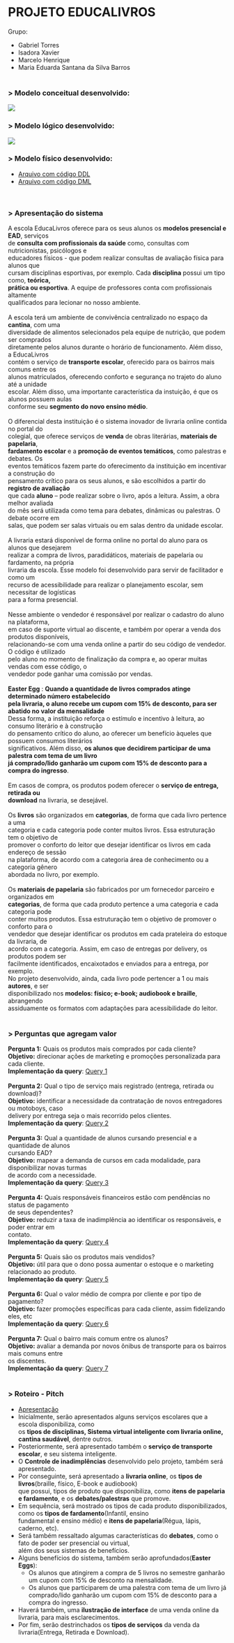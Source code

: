 # PROJETO EDUCALIVROS

Grupo: 
- Gabriel Torres
- Isadora Xavier
- Marcelo Henrique
- Maria Eduarda Santana da Silva Barros
<br/><br/>

### > Modelo conceitual desenvolvido:
<img src = "https://github.com/isadoravrx/proj2_banco_de_dados/blob/main/screenshots/img_projeto_conceitual.png">
<br/>

###  > Modelo lógico desenvolvido:
<img src = "https://github.com/isadoravrx/proj2_banco_de_dados/blob/main/screenshots/img_projeto_logico.png">
<br/>

###  > Modelo físico desenvolvido: 
  - <a href = "https://github.com/isadoravrx/proj2_banco_de_dados/blob/main/projeto/projeto_fisico.sql">Arquivo com código DDL</a>
  - <a href = "https://github.com/isadoravrx/proj2_banco_de_dados/blob/main/projeto/script.sql">Arquivo com código DML</a>
  <br/>
  
### > Apresentação do sistema

A escola EducaLivros oferece para os seus alunos os **modelos presencial e EAD**, serviços<br/>
de **consulta com profissionais da saúde** como, consultas com nutricionistas, psicólogos e<br/>
educadores físicos - que podem realizar consultas de avaliação física para alunos que<br/>
cursam disciplinas esportivas, por exemplo. Cada **disciplina** possui um tipo como, **teórica,<br/>
prática ou esportiva**. A equipe de professores conta com profissionais altamente<br/>
qualificados para lecionar no nosso ambiente.<br/><br/>
A escola terá um ambiente de convivência centralizado no espaço da **cantina**, com uma<br/>
diversidade de alimentos selecionados pela equipe de nutrição, que podem ser comprados<br/>
diretamente pelos alunos durante o horário de funcionamento. Além disso, a EducaLivros<br/>
contém o serviço de **transporte escolar**, oferecido para os bairros mais comuns entre os<br/>
alunos matriculados, oferecendo conforto e segurança no trajeto do aluno até a unidade<br/>
escolar. Além disso, uma importante característica da instuição, é que os alunos possuem aulas<br/>
conforme seu **segmento do novo ensino médio**.<br/><br/>
O diferencial desta instituição é o sistema inovador de livraria online contida no portal do<br/>
colegial, que oferece serviços de **venda** de obras literárias, **materiais de papelaria**,<br/>
**fardamento escolar** e a **promoção de eventos temáticos**, como palestras e debates. Os<br/>
eventos temáticos fazem parte do oferecimento da instituição em incentivar a construção do<br/>
pensamento crítico para os seus alunos, e são escolhidos a partir do **registro de avaliação**<br/>
que cada **aluno** – pode realizar sobre o livro, após a leitura. Assim, a obra melhor avaliada<br/>
do mês será utilizada como tema para debates, dinâmicas ou palestras. O debate ocorre em<br/>
salas, que podem ser salas virtuais ou em salas dentro da unidade escolar.<br/><br/>
A livraria estará disponível de forma online no portal do aluno para os alunos que desejarem<br/>
realizar a compra de livros, paradidáticos, materiais de papelaria ou fardamento, na própria<br/>
livraria da escola. Esse modelo foi desenvolvido para servir de facilitador e como um<br/>
recurso de acessibilidade para realizar o planejamento escolar, sem necessitar de logísticas<br/>
para a forma presencial.<br/><br/>
Nesse ambiente o vendedor é responsável por realizar o cadastro do aluno na plataforma,<br/>
em caso de suporte virtual ao discente, e também por operar a venda dos produtos disponíveis,<br/>
relacionando-se com uma venda online a partir do seu código de vendedor. O código é utilizado<br/>
pelo aluno no momento de finalização da compra e, ao operar muitas vendas com esse código, o<br/>
vendedor pode ganhar uma comissão por vendas.<br/><br/>
**Easter Egg** : **Quando a quantidade de livros comprados atinge determinado número estabelecido<br/>
pela livraria, o aluno recebe um cupom com 15% de desconto, para ser abatido no valor da mensalidade**<br/>
Dessa forma, a instituição reforça o estímulo e incentivo à leitura, ao consumo literário e à construção<br/>
do pensamento crítico do aluno, ao oferecer um benefício àqueles que possuem consumos literários<br/>
significativos. Além disso, **os alunos que decidirem participar de uma palestra com tema de um livro<br/>
já comprado/lido ganharão um cupom com 15% de desconto para a compra do ingresso**.<br/><br/>
Em casos de compra, os produtos podem oferecer o **serviço de entrega, retirada ou** <br/>
**download** na livraria, se desejável.<br/><br/>
Os **livros** são organizados em **categorias**, de forma que cada livro pertence a uma<br/>
categoria e cada categoria pode conter muitos livros. Essa estruturação tem o objetivo de<br/>
promover o conforto do leitor que desejar identificar os livros em cada endereço de sessão<br/>
na plataforma, de acordo com a categoria área de conhecimento ou a categoria gênero<br/>
abordada no livro, por exemplo.<br/><br/>
Os **materiais de papelaria** são fabricados por um fornecedor parceiro e organizados em<br/>
**categorias**, de forma que cada produto pertence a uma categoria e cada categoria pode<br/>
conter muitos produtos. Essa estruturação tem o objetivo de promover o conforto para o<br/>
vendedor que desejar identificar os produtos em cada prateleira do estoque da livraria, de<br/>
acordo com a categoria. Assim, em caso de entregas por delivery, os produtos podem ser<br/>
facilmente identificados, encaixotados e enviados para a entrega, por exemplo.<br/>
No projeto desenvolvido, ainda, cada livro pode pertencer a 1 ou mais **autores**, e ser<br/>
disponibilizado nos **modelos: físico; e-book; audiobook e braille**, abrangendo<br/>
assiduamente os formatos com adaptações para acessibilidade do leitor.<br/><br/>

###  > Perguntas que agregam valor

**Pergunta 1:** Quais os produtos mais comprados por cada cliente?<br/>
**Objetivo:** direcionar ações de marketing e promoções personalizada para cada cliente.<br/>
**Implementação da query**: <a href = "https://github.com/isadoravrx/proj2_banco_de_dados/blob/main/perguntas/pergunta1.sql">Query 1</a><br/><br/>
**Pergunta 2:** Qual o tipo de serviço mais registrado (entrega, retirada ou download)?<br/>
**Objetivo:** identificar a necessidade da contratação de novos entregadores ou motoboys, caso <br/>
delivery por entrega seja o mais recorrido pelos clientes.<br/>
**Implementação da query**: <a href = "https://github.com/isadoravrx/proj2_banco_de_dados/blob/main/perguntas/pergunta2.sql">Query 2</a><br/><br/>
**Pergunta 3:** Qual a quantidade de alunos cursando presencial e a quantidade de alunos<br/>
cursando EAD?<br/>
**Objetivo:** mapear a demanda de cursos em cada modalidade, para disponibilizar novas turmas<br/>
de acordo com a necessidade.<br/>
**Implementação da query**: <a href = "https://github.com/isadoravrx/proj2_banco_de_dados/blob/main/perguntas/pergunta3.sql">Query 3</a><br/><br/>
**Pergunta 4:** Quais responsáveis financeiros estão com pendências no status de pagamento<br/>
de seus dependentes?<br/>
**Objetivo:** reduzir a taxa de inadimplência ao identificar os responsáveis, e poder entrar em<br/>
contato.<br/>
**Implementação da query**: <a href = "https://github.com/isadoravrx/proj2_banco_de_dados/blob/main/perguntas/pergunta4.sql">Query 4</a><br/><br/>
**Pergunta 5:** Quais são os produtos mais vendidos?<br/>
**Objetivo:** útil para que o dono possa aumentar o estoque e o marketing relacionado ao produto.<br/>
**Implementação da query**: <a href = "https://github.com/isadoravrx/proj2_banco_de_dados/blob/main/perguntas/pergunta5.sql">Query 5</a><br/><br/>
**Pergunta 6:** Qual o valor médio de compra por cliente e por tipo de pagamento?<br/>
**Objetivo:** fazer promoções específicas para cada cliente, assim fidelizando eles, etc<br/>
**Implementação da query**: <a href = "https://github.com/isadoravrx/proj2_banco_de_dados/blob/main/perguntas/pergunta6.sql">Query 6</a><br/><br/>
**Pergunta 7:** Qual o bairro mais comum entre os alunos?<br/>
**Objetivo:** avaliar a demanda por novos ônibus de transporte para os bairros mais comuns entre<br/>
os discentes.<br/>
**Implementação da query**: <a href = "https://github.com/isadoravrx/proj2_banco_de_dados/blob/main/perguntas/pergunta7.sql">Query 7</a><br/><br/>

### > Roteiro - Pitch 
- [Apresentação](https://www.canva.com/design/DAGDWMvGg1M/H8KuRYa5y6W-RATq5dX5zQ/edit?utm_content=DAGDWMvGg1M&utm_campaign=designshare&utm_medium=link2&utm_source=sharebutton)<br/>
- Inicialmente, serão apresentados alguns serviços escolares que a escola disponibiliza, como <br/>
os **tipos de disciplinas, Sistema virtual inteligente com livraria online, cantina saudável**, dentre outros. <br/>
- Posteriormente, será apresentado também o **serviço de transporte escolar**, e seu sistema inteligente. <br/>
- O **Controle de inadimplências** desenvolvido pelo projeto, também será apresentado. <br/>
- Por conseguinte, será apresentado a **livraria online**, os **tipos de livros**(braille, físico, E-book e audiobook)<br/>
que possui, tipos de produto que disponibiliza, como **itens de papelaria e fardamento**, e os **debates/palestras** que promove.<br/>
- Em sequência, será mostrado os tipos de cada produto disponibilizados, como os **tipos de fardamento**(Infantil, ensino<br/>
fundamental e ensino médio) e **itens de papelaria**(Régua, lápis, caderno, etc).
- Será também ressaltado algumas características do **debates**, como o fato de poder ser presencial ou virtual,<br/>
além dos seus sistemas de benefícios.
- Alguns benefícios do sistema, também serão aprofundados(**Easter Eggs**):
  - Os alunos que atingirem a compra de 5 livros no semestre ganharão um cupom com 15% de desconto na mensalidade.<br/>
  - Os alunos que participarem de uma palestra com tema de um livro já comprado/lido ganharão um cupom com 15% de
    desconto para a compra do ingresso.<br/>
- Haverá também, uma **ilustração de interface** de uma venda online da livraria, para mais esclarecimentos.<br/>
- Por fim, serão destrinchados os **tipos de serviços** da venda da livraria(Entrega, Retirada e Download).<br/>
